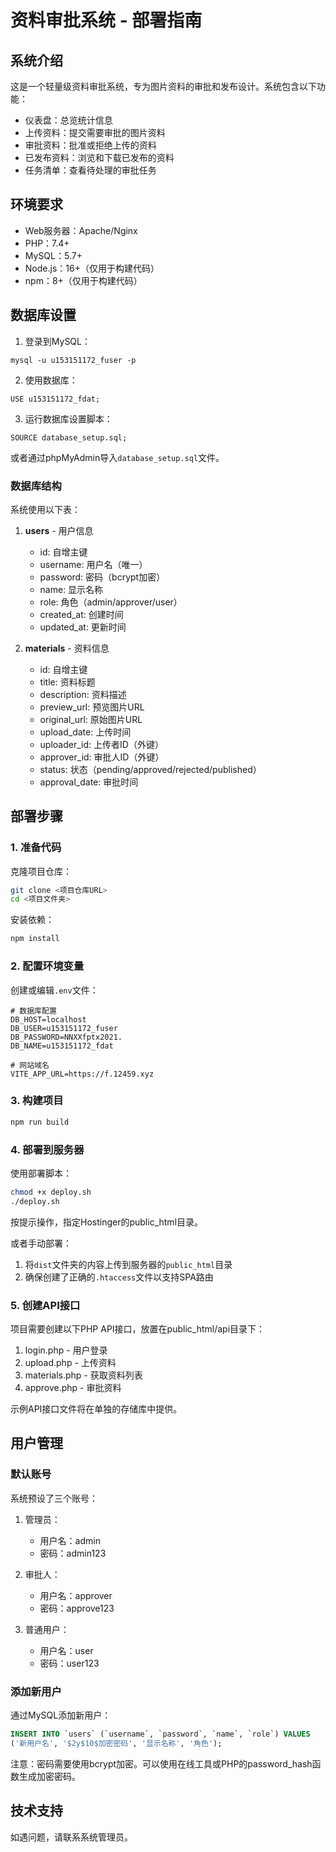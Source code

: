 
# 资料审批系统 - 部署指南

## 系统介绍

这是一个轻量级资料审批系统，专为图片资料的审批和发布设计。系统包含以下功能：

- 仪表盘：总览统计信息
- 上传资料：提交需要审批的图片资料
- 审批资料：批准或拒绝上传的资料
- 已发布资料：浏览和下载已发布的资料
- 任务清单：查看待处理的审批任务

## 环境要求

- Web服务器：Apache/Nginx
- PHP：7.4+
- MySQL：5.7+
- Node.js：16+（仅用于构建代码）
- npm：8+（仅用于构建代码）

## 数据库设置

1. 登录到MySQL：
```
mysql -u u153151172_fuser -p
```

2. 使用数据库：
```
USE u153151172_fdat;
```

3. 运行数据库设置脚本：
```
SOURCE database_setup.sql;
```

或者通过phpMyAdmin导入`database_setup.sql`文件。

### 数据库结构

系统使用以下表：

1. **users** - 用户信息
   - id: 自增主键
   - username: 用户名（唯一）
   - password: 密码（bcrypt加密）
   - name: 显示名称
   - role: 角色（admin/approver/user）
   - created_at: 创建时间
   - updated_at: 更新时间

2. **materials** - 资料信息
   - id: 自增主键
   - title: 资料标题
   - description: 资料描述
   - preview_url: 预览图片URL
   - original_url: 原始图片URL
   - upload_date: 上传时间
   - uploader_id: 上传者ID（外键）
   - approver_id: 审批人ID（外键）
   - status: 状态（pending/approved/rejected/published）
   - approval_date: 审批时间

## 部署步骤

### 1. 准备代码

克隆项目仓库：

```bash
git clone <项目仓库URL>
cd <项目文件夹>
```

安装依赖：

```bash
npm install
```

### 2. 配置环境变量

创建或编辑`.env`文件：

```
# 数据库配置
DB_HOST=localhost
DB_USER=u153151172_fuser
DB_PASSWORD=NNXXfptx2021.
DB_NAME=u153151172_fdat

# 网站域名
VITE_APP_URL=https://f.12459.xyz
```

### 3. 构建项目

```bash
npm run build
```

### 4. 部署到服务器

使用部署脚本：

```bash
chmod +x deploy.sh
./deploy.sh
```

按提示操作，指定Hostinger的public_html目录。

或者手动部署：

1. 将`dist`文件夹的内容上传到服务器的`public_html`目录
2. 确保创建了正确的`.htaccess`文件以支持SPA路由

### 5. 创建API接口

项目需要创建以下PHP API接口，放置在public_html/api目录下：

1. login.php - 用户登录
2. upload.php - 上传资料
3. materials.php - 获取资料列表
4. approve.php - 审批资料

示例API接口文件将在单独的存储库中提供。

## 用户管理

### 默认账号

系统预设了三个账号：

1. 管理员：
   - 用户名：admin
   - 密码：admin123

2. 审批人：
   - 用户名：approver
   - 密码：approve123

3. 普通用户：
   - 用户名：user
   - 密码：user123

### 添加新用户

通过MySQL添加新用户：

```sql
INSERT INTO `users` (`username`, `password`, `name`, `role`) VALUES
('新用户名', '$2y$10$加密密码', '显示名称', '角色');
```

注意：密码需要使用bcrypt加密。可以使用在线工具或PHP的password_hash函数生成加密密码。

## 技术支持

如遇问题，请联系系统管理员。
